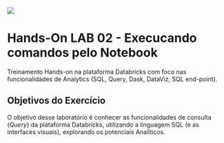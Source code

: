 
<img src="https://raw.githubusercontent.com/Databricks-BR/lab_sql/main/images/header_handson_sql.png">

# Hands-On LAB 02 - Execucando comandos pelo Notebook

Treinamento Hands-on na plataforma Databricks com foco nas funcionalidades de Analytics (SQL, Query, Dask, DataViz, SQL end-point).


## Objetivos do Exercício

O objetivo desse laboratório é conhecer as funcionalidades de consulta (_Query_) da plataforma Databricks, utilizando a linguagem SQL (e as interfaces visuais), explorando os potenciais Analíticos. </br>







